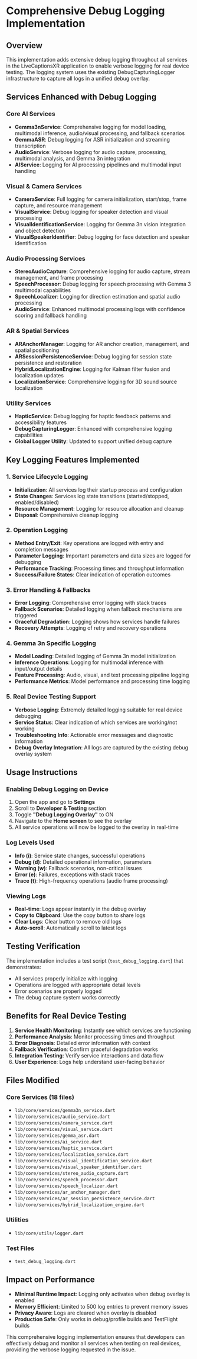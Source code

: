 # Comprehensive Debug Logging Implementation

## Overview
This implementation adds extensive debug logging throughout all services in the LiveCaptionsXR application to enable verbose logging for real device testing. The logging system uses the existing DebugCapturingLogger infrastructure to capture all logs in a unified debug overlay.

## Services Enhanced with Debug Logging

### Core AI Services
- **Gemma3nService**: Comprehensive logging for model loading, multimodal inference, audio/visual processing, and fallback scenarios
- **GemmaASR**: Debug logging for ASR initialization and streaming transcription
- **AudioService**: Verbose logging for audio capture, processing, multimodal analysis, and Gemma 3n integration
- **AIService**: Logging for AI processing pipelines and multimodal input handling

### Visual & Camera Services
- **CameraService**: Full logging for camera initialization, start/stop, frame capture, and resource management
- **VisualService**: Debug logging for speaker detection and visual processing
- **VisualIdentificationService**: Logging for Gemma 3n vision integration and object detection
- **VisualSpeakerIdentifier**: Debug logging for face detection and speaker identification

### Audio Processing Services
- **StereoAudioCapture**: Comprehensive logging for audio capture, stream management, and frame processing
- **SpeechProcessor**: Debug logging for speech processing with Gemma 3 multimodal capabilities
- **SpeechLocalizer**: Logging for direction estimation and spatial audio processing
- **AudioService**: Enhanced multimodal processing logs with confidence scoring and fallback handling

### AR & Spatial Services
- **ARAnchorManager**: Logging for AR anchor creation, management, and spatial positioning
- **ARSessionPersistenceService**: Debug logging for session state persistence and restoration
- **HybridLocalizationEngine**: Logging for Kalman filter fusion and localization updates
- **LocalizationService**: Comprehensive logging for 3D sound source localization

### Utility Services
- **HapticService**: Debug logging for haptic feedback patterns and accessibility features
- **DebugCapturingLogger**: Enhanced with comprehensive logging capabilities
- **Global Logger Utility**: Updated to support unified debug capture

## Key Logging Features Implemented

### 1. Service Lifecycle Logging
- **Initialization**: All services log their startup process and configuration
- **State Changes**: Services log state transitions (started/stopped, enabled/disabled)
- **Resource Management**: Logging for resource allocation and cleanup
- **Disposal**: Comprehensive cleanup logging

### 2. Operation Logging
- **Method Entry/Exit**: Key operations are logged with entry and completion messages
- **Parameter Logging**: Important parameters and data sizes are logged for debugging
- **Performance Tracking**: Processing times and throughput information
- **Success/Failure States**: Clear indication of operation outcomes

### 3. Error Handling & Fallbacks
- **Error Logging**: Comprehensive error logging with stack traces
- **Fallback Scenarios**: Detailed logging when fallback mechanisms are triggered
- **Graceful Degradation**: Logging shows how services handle failures
- **Recovery Attempts**: Logging of retry and recovery operations

### 4. Gemma 3n Specific Logging
- **Model Loading**: Detailed logging of Gemma 3n model initialization
- **Inference Operations**: Logging for multimodal inference with input/output details
- **Feature Processing**: Audio, visual, and text processing pipeline logging
- **Performance Metrics**: Model performance and processing time logging

### 5. Real Device Testing Support
- **Verbose Logging**: Extremely detailed logging suitable for real device debugging
- **Service Status**: Clear indication of which services are working/not working
- **Troubleshooting Info**: Actionable error messages and diagnostic information
- **Debug Overlay Integration**: All logs are captured by the existing debug overlay system

## Usage Instructions

### Enabling Debug Logging on Device
1. Open the app and go to **Settings**
2. Scroll to **Developer & Testing** section
3. Toggle **"Debug Logging Overlay"** to ON
4. Navigate to the **Home screen** to see the overlay
5. All service operations will now be logged to the overlay in real-time

### Log Levels Used
- **Info (i)**: Service state changes, successful operations
- **Debug (d)**: Detailed operational information, parameters
- **Warning (w)**: Fallback scenarios, non-critical issues
- **Error (e)**: Failures, exceptions with stack traces
- **Trace (t)**: High-frequency operations (audio frame processing)

### Viewing Logs
- **Real-time**: Logs appear instantly in the debug overlay
- **Copy to Clipboard**: Use the copy button to share logs
- **Clear Logs**: Clear button to remove old logs
- **Auto-scroll**: Automatically scroll to latest logs

## Testing Verification

The implementation includes a test script (`test_debug_logging.dart`) that demonstrates:
- All services properly initialize with logging
- Operations are logged with appropriate detail levels
- Error scenarios are properly logged
- The debug capture system works correctly

## Benefits for Real Device Testing

1. **Service Health Monitoring**: Instantly see which services are functioning
2. **Performance Analysis**: Monitor processing times and throughput
3. **Error Diagnosis**: Detailed error information with context
4. **Fallback Verification**: Confirm graceful degradation works
5. **Integration Testing**: Verify service interactions and data flow
6. **User Experience**: Logs help understand user-facing behavior

## Files Modified

### Core Services (18 files)
- `lib/core/services/gemma3n_service.dart`
- `lib/core/services/audio_service.dart`
- `lib/core/services/camera_service.dart`
- `lib/core/services/visual_service.dart`
- `lib/core/services/gemma_asr.dart`
- `lib/core/services/ai_service.dart`
- `lib/core/services/haptic_service.dart`
- `lib/core/services/localization_service.dart`
- `lib/core/services/visual_identification_service.dart`
- `lib/core/services/visual_speaker_identifier.dart`
- `lib/core/services/stereo_audio_capture.dart`
- `lib/core/services/speech_processor.dart`
- `lib/core/services/speech_localizer.dart`
- `lib/core/services/ar_anchor_manager.dart`
- `lib/core/services/ar_session_persistence_service.dart`
- `lib/core/services/hybrid_localization_engine.dart`

### Utilities
- `lib/core/utils/logger.dart`

### Test Files
- `test_debug_logging.dart`

## Impact on Performance

- **Minimal Runtime Impact**: Logging only activates when debug overlay is enabled
- **Memory Efficient**: Limited to 500 log entries to prevent memory issues
- **Privacy Aware**: Logs are cleared when overlay is disabled
- **Production Safe**: Only works in debug/profile builds and TestFlight builds

This comprehensive logging implementation ensures that developers can effectively debug and monitor all services when testing on real devices, providing the verbose logging requested in the issue.